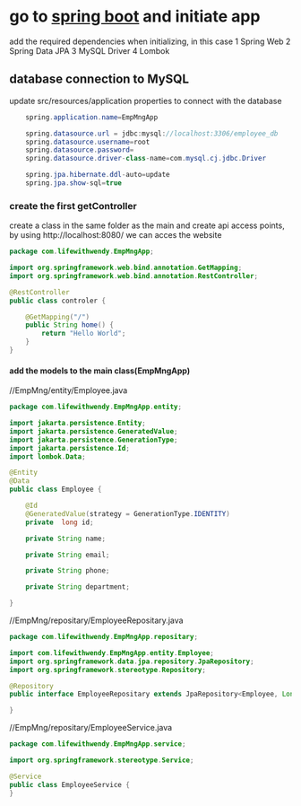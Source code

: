 # go to [spring boot](https://start.spring.io/) and initiate app
add the required dependencies when initializing,
in this case 
    1 Spring Web
    2 Spring Data JPA
    3 MySQL Driver
    4 Lombok 


## database connection to MySQL 
update src/resources/application properties to connect with the database
```java
    spring.application.name=EmpMngApp

    spring.datasource.url = jdbc:mysql://localhost:3306/employee_db
    spring.datasource.username=root
    spring.datasource.password=
    spring.datasource.driver-class-name=com.mysql.cj.jdbc.Driver

    spring.jpa.hibernate.ddl-auto=update
    spring.jpa.show-sql=true
```

### create the first getController
create a class in the same folder as the main and create api access points, by using http://localhost:8080/ we can acces the website
```java
package com.lifewithwendy.EmpMngApp;

import org.springframework.web.bind.annotation.GetMapping;
import org.springframework.web.bind.annotation.RestController;

@RestController
public class controler {

    @GetMapping("/")
    public String home() {
        return "Hello World";
    }
}
```

#### add the models to the main class(EmpMngApp)
//EmpMng/entity/Employee.java
```java
package com.lifewithwendy.EmpMngApp.entity;

import jakarta.persistence.Entity;
import jakarta.persistence.GeneratedValue;
import jakarta.persistence.GenerationType;
import jakarta.persistence.Id;
import lombok.Data;

@Entity
@Data
public class Employee {

    @Id
    @GeneratedValue(strategy = GenerationType.IDENTITY)
    private  long id;

    private String name;

    private String email;

    private String phone;

    private String department;

}
```

//EmpMng/repositary/EmployeeRepositary.java
```java
package com.lifewithwendy.EmpMngApp.repositary;

import com.lifewithwendy.EmpMngApp.entity.Employee;
import org.springframework.data.jpa.repository.JpaRepository;
import org.springframework.stereotype.Repository;

@Repository
public interface EmployeeRepositary extends JpaRepository<Employee, Long> {

}

```
//EmpMng/repositary/EmployeeService.java
```java
package com.lifewithwendy.EmpMngApp.service;

import org.springframework.stereotype.Service;

@Service
public class EmployeeService {
}


```

